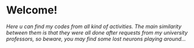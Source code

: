 # Welcome!
<i> Here u can find my codes from all kind of activities. The main similarity between them is that they were all done after requests from my university professors, so beware, you may find some lost neurons playing around...</i>
